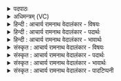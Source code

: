 <details><summary>पदपाठः</summary>

ए꣣षः꣢। पु꣣रु꣢। धि꣣यायते। बृहते꣢। दे꣣व꣡ता꣢तये। य꣡त्र꣢꣯। अ꣣मृ꣡ता꣢सः। अ꣣। मृ꣡ता꣢꣯सः। आ꣡श꣢꣯त। १२६७।
</details>

<details><summary>अधिमन्त्रम् (VC)</summary>

- पवमानः सोमः
- असितः काश्यपो देवलो वा
- गायत्री
- षड्जः
</details>

<details><summary>हिन्दी : आचार्य रामनाथ वेदालंकार - विषयः</summary>

आगे फिर वही विषय है।
</details>

<details><summary>हिन्दी : आचार्य रामनाथ वेदालंकार - पदार्थः</summary>

पदार्थान्वयभाषाः -  (एषः) यह सोम जीवात्मा (बृहते) महान् (देवतातये) मोक्ष पद के लाभार्थ (पुरु) बहुत अधिक (धियायते) ऋतम्भरा प्रज्ञा को पाना चाहता है, (यत्र) जिस मोक्षपद में (अमृतासः) पूर्व अमर जीवात्माएँ (आशते) विद्यमान हैं ॥२॥
</details>

<details><summary>हिन्दी : आचार्य रामनाथ वेदालंकार - भावार्थः</summary>

भावार्थभाषाः -  मोक्ष की प्राप्ति के लिए मोक्ष की अभिलाषा,योगाभ्यास तथा सदाचार की अपेक्षा होती है ॥२॥
</details>

<details><summary>संस्कृत : आचार्य रामनाथ वेदालंकार - विषयः</summary>

अथ पुनरपि तमेव विषयमाह।
</details>

<details><summary>संस्कृत : आचार्य रामनाथ वेदालंकार - पदार्थः</summary>

पदार्थान्वयभाषाः -  (एषः) अयं सोमः जीवात्मा (बृहते) महते (देवतातये) मोक्षपदलाभाय।[अत्र ‘सर्वदेवात् तातिल्’। अ० ४।४।१४२ इत्यनेन तातिल् प्रत्ययः। तस्य च लित्वात् ‘लिति’ अ० ६।१।१९३ इति प्रत्ययात् पूर्वमुदात्तम्।] (पुरु) बहु (धियायते) ऋतम्भरां प्रज्ञां कामयते।[धियम् आत्मनः कामयते इति धियायते,ईकारस्य इयादेशः छान्दसः।] (यत्र) यस्मिन् मोक्षपदे (अमृतासः) पूर्वे अमरा जीवात्मानः (आशत) आसते।[अश्नुते व्याप्तिकर्मा। निघं० २।१८]॥२॥
</details>

<details><summary>संस्कृत : आचार्य रामनाथ वेदालंकार - भावार्थः</summary>

भावार्थभाषाः -  मोक्षप्राप्तये मुमुक्षुता योगाभ्यासः सदाचारश्चापेक्ष्यते ॥२॥
</details>

<details><summary>संस्कृत : आचार्य रामनाथ वेदालंकार - पादटिप्पनी</summary>

टिप्पणी:   १. ऋ० ९।१५।२,‘आशत’ इत्यत्र ‘आस॑ते’ इति पाठः।
</details>